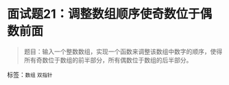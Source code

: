 # 面试题21：调整数组顺序使奇数位于偶数前面
>题目：输入一个整数数组，实现一个函数来调整该数组中数字的顺序，使得所有奇数位于数组的前半部分，所有偶数位于数组的后半部分。

标签：`数组` `双指针`
